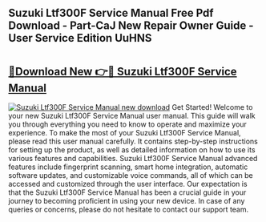 ## Suzuki Ltf300F Service Manual Free Pdf Download - Part-CaJ New Repair Owner Guide - User Service Edition UuHNS

# <h2><a href="http://bc57310.oget.top/?id=Suzuki+Ltf300F+Service+Manual">🔗Download New 👉🔴 Suzuki Ltf300F Service Manual</a></h2>

[![Suzuki Ltf300F Service Manual new download](https://i.imgur.com/5g1atiW.png)](http://bc57310.oget.top/?id=Suzuki+Ltf300F+Service+Manual)
Get Started! Welcome to your new Suzuki Ltf300F Service Manual user manual. This guide will walk you through everything you need to know to operate and maximize your experience. To make the most of your Suzuki Ltf300F Service Manual, please read this user manual carefully. It contains step-by-step instructions for setting up the product, as well as detailed information on how to use its various features and capabilities. Suzuki Ltf300F Service Manual advanced features include fingerprint scanning, smart home integration, automatic software updates, and customizable voice commands, all of which can be accessed and customized through the user interface. Our expectation is that the Suzuki Ltf300F Service Manual has been a crucial guide in your journey to becoming proficient in using your new device. In case of any queries or concerns, please do not hesitate to contact our support team.
